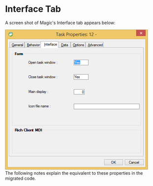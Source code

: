 ﻿# Interface Tab 
A screen shot of Magic's Interface tab appears below:


![Magic Interface Tab](MagicInterfaceTab.png)  
The following notes explain the equivalent to these properties in the migrated code.